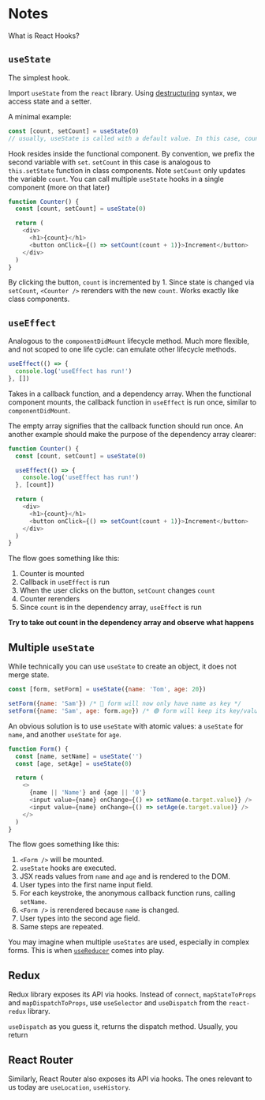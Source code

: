 # Notes

What is React Hooks?

## `useState`

The simplest hook.

Import `useState` from the `react` library. Using [destructuring](https://developer.mozilla.org/en-US/docs/Web/JavaScript/Reference/Operators/Destructuring_assignment) syntax, we access state and a setter. 

A minimal example:

```js
const [count, setCount] = useState(0) 
// usually, useState is called with a default value. In this case, count set to 0
```

Hook resides inside the functional component. By convention, we prefix the second variable with `set`. `setCount` in this case is analogous to `this.setState` function in class components. Note `setCount` only updates the variable `count`. You can call multiple `useState` hooks in a single component (more on that later)

```js
function Counter() {
  const [count, setCount] = useState(0)

  return (
    <div>
      <h1>{count}</h1>
      <button onClick={() => setCount(count + 1)}>Increment</button>
    </div>
  )
}
```

By clicking the button, `count` is incremented by 1. Since state is changed via `setCount`, `<Counter />` rerenders with the new `count`. Works exactly like class components. 

## `useEffect`

Analogous to the `componentDidMount` lifecycle method. Much more flexible, and not scoped to one life cycle: can emulate other lifecycle methods.

```js
useEffect(() => {
  console.log('useEffect has run!')
}, [])
```

Takes in a callback function, and a dependency array. When the functional component mounts, the callback function in `useEffect` is run once, similar to `componentDidMount`.

The empty array signifies that the callback function should run once. An another example should make the purpose of the dependency array clearer:

```js
function Counter() {
  const [count, setCount] = useState(0)

  useEffect(() => {
    console.log('useEffect has run!')
  }, [count])

  return (
    <div>
      <h1>{count}</h1>
      <button onClick={() => setCount(count + 1)}>Increment</button>
    </div>
  )
}
```

The flow goes something like this:

1. Counter is mounted
2. Callback in `useEffect` is run
3. When the user clicks on the button, `setCount` changes `count`
4. Counter rerenders
5. Since `count` is in the dependency array, `useEffect` is run

**Try to take out count in the dependency array and observe what happens**

## Multiple `useState`

While technically you can use `useState` to create an object, it does not merge state. 

```js
const [form, setForm] = useState({name: 'Tom', age: 20})

setForm({name: 'Sam'}) /* 🛑 form will now only have name as key */
setForm({name: 'Sam', age: form.age}) /* 🟢 form will keep its key/value pairs */
```

An obvious solution is to use `useState` with atomic values: a `useState` for `name`, and another `useState` for `age`.

```js
function Form() {
  const [name, setName] = useState('')
  const [age, setAge] = useState(0)

  return (
    <>
      {name || 'Name'} and {age || '0'} 
      <input value={name} onChange={() => setName(e.target.value)} />
      <input value={name} onChange={() => setAge(e.target.value)} />
    </>
  )
}
```

The flow goes something like this:

1. `<Form />` will be mounted.
2. `useState` hooks are executed.
3. JSX reads values from `name` and `age` and is rendered to the DOM.
4. User types into the first name input field.
5. For each keystroke, the anonymous callback function runs, calling `setName`.
6. `<Form />` is rerendered because `name` is changed.
7. User types into the second age field.
8. Same steps are repeated.

You may imagine when multiple `useStates` are used, especially in complex forms. This is when [`useReducer`](https://reactjs.org/docs/hooks-reference.html#useeffect) comes into play.

## Redux

Redux library exposes its API via hooks. Instead of `connect`, `mapStateToProps` and `mapDispatchToProps`, use `useSelector` and `useDispatch` from the `react-redux` library.

`useDispatch` as you guess it, returns the dispatch method. Usually, you return


## React Router

Similarly, React Router also exposes its API via hooks. The ones relevant to us today are `useLocation`, `useHistory`.

